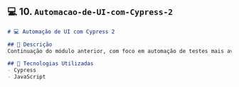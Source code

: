 ## 💻 10. `Automacao-de-UI-com-Cypress-2`

```markdown
# 💻 Automação de UI com Cypress 2

## 📖 Descrição
Continuação do módulo anterior, com foco em automação de testes mais avançados, incluindo asserts personalizados e comandos customizados.

## 🧰 Tecnologias Utilizadas
- Cypress
- JavaScript
